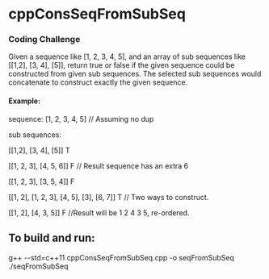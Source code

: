 # cppConsSeqFromSubSeq

### Coding Challenge

Given a sequence like [1, 2, 3, 4, 5], and an array of sub sequences like [[1,2], [3, 4], [5]], return true or false if the given sequence could be constructed from given sub sequences. The selected sub sequences would concatenate to construct exactly the given sequence.

 

#### Example:

sequence: [1, 2, 3, 4, 5] // Assuming no dup

sub sequences:

[[1,2], [3, 4], [5]] T

[[1, 2, 3], [4, 5, 6]] F // Result sequence has an extra 6

[[1, 2, 3], [3, 5, 4]] F

[[1, 2], [1, 2, 3], [4, 5], [3], [6, 7]] T // Two ways to construct.

[[1, 2], [4, 3, 5]] F //Result will be 1 2 4 3 5, re-ordered.


## To build and run:
g++ --std=c++11 cppConsSeqFromSubSeq.cpp -o seqFromSubSeq
./seqFromSubSeq
